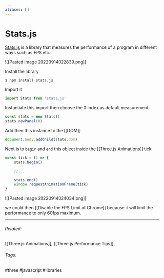 ```yaml
---
aliases: []
---
```

# Stats.js
[Stats.js](https://github.com/mrdoob/stats.js/) is a library that measures the performance of a program in different ways such as FPS etc.

![[Pasted image 20220914022839.png]]

Install the library
```bash
$ npm install stats.js
```

Import it 
```js
import Stats from 'stats.js'
```

Instantiate this import then choose the 0 index as default measurement
```js
const stats = new Stats()
stats.newPanel(0)
```

Add then this instance to the [[DOM]]
```js
document.body.addChild(stats.dom)
```

Next is to `begin` and `end` this object inside the [[Three.js Animations]] tick
```js
const tick = () => {
	stats.begin()

	//...

	stats.end()
	window.requestAnimationFrame(tick)
}
```

![[Pasted image 20220914024034.png]]


we could then [[Disable the FPS Limit of Chrome]] because it will limit the performance to only 60fps maximum. 

---
###### Related: 
[[Three.js Animations]], [[Three.js Performance Tips]], 
###### Tags:
#three #javascript #libraries
